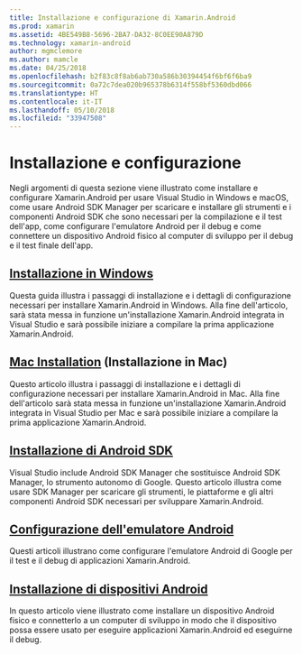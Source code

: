 ```yaml
---
title: Installazione e configurazione di Xamarin.Android
ms.prod: xamarin
ms.assetid: 4BE549B8-5696-2BA7-DA32-8C0EE90A879D
ms.technology: xamarin-android
author: mgmclemore
ms.author: mamcle
ms.date: 04/25/2018
ms.openlocfilehash: b2f83c8f8ab6ab730a586b30394454f6bf6f6ba9
ms.sourcegitcommit: 0a72c7dea020b965378b6314f558bf5360dbd066
ms.translationtype: HT
ms.contentlocale: it-IT
ms.lasthandoff: 05/10/2018
ms.locfileid: "33947508"
---
```

# <a name="setup-and-installation"></a>Installazione e configurazione

Negli argomenti di questa sezione viene illustrato come installare e configurare Xamarin.Android per usare Visual Studio in Windows e macOS, come usare Android SDK Manager per scaricare e installare gli strumenti e i componenti Android SDK che sono necessari per la compilazione e il test dell'app, come configurare l'emulatore Android per il debug e come connettere un dispositivo Android fisico al computer di sviluppo per il debug e il test finale dell'app.


## <a name="windows-installationandroidget-startedinstallationwindowsmd"></a>[Installazione in Windows](~/android/get-started/installation/windows.md)

Questa guida illustra i passaggi di installazione e i dettagli di configurazione necessari per installare Xamarin.Android in Windows. Alla fine dell'articolo, sarà stata messa in funzione un'installazione Xamarin.Android integrata in Visual Studio e sarà possibile iniziare a compilare la prima applicazione Xamarin.Android.

## <a name="mac-installationhttpsdocsmicrosoftcomen-usvisualstudiomacinstallation"></a>[Mac Installation](https://docs.microsoft.com/en-us/visualstudio/mac/installation) (Installazione in Mac)

Questo articolo illustra i passaggi di installazione e i dettagli di configurazione necessari per installare Xamarin.Android in Mac. Alla fine dell'articolo sarà stata messa in funzione un'installazione Xamarin.Android integrata in Visual Studio per Mac e sarà possibile iniziare a compilare la prima applicazione Xamarin.Android.

## <a name="android-sdk-setupandroidget-startedinstallationandroid-sdkmd"></a>[Installazione di Android SDK](~/android/get-started/installation/android-sdk.md)

Visual Studio include Android SDK Manager che sostituisce Android SDK Manager, lo strumento autonomo di Google. Questo articolo illustra come usare SDK Manager per scaricare gli strumenti, le piattaforme e gli altri componenti Android SDK necessari per sviluppare Xamarin.Android.

## <a name="android-emulator-setupandroidget-startedinstallationandroid-emulatorindexmd"></a>[Configurazione dell'emulatore Android](~/android/get-started/installation/android-emulator/index.md)

Questi articoli illustrano come configurare l'emulatore Android di Google per il test e il debug di applicazioni Xamarin.Android.

## <a name="android-device-setupandroidget-startedinstallationset-up-device-for-developmentmd"></a>[Installazione di dispositivi Android](~/android/get-started/installation/set-up-device-for-development.md)

In questo articolo viene illustrato come installare un dispositivo Android fisico e connetterlo a un computer di sviluppo in modo che il dispositivo possa essere usato per eseguire applicazioni Xamarin.Android ed eseguirne il debug.
